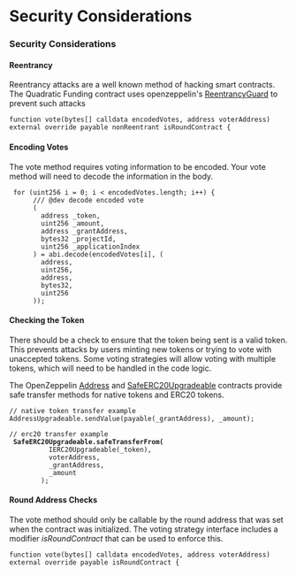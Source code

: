 # Security Considerations

### Security Considerations

#### Reentrancy

Reentrancy attacks are a well known method of hacking smart contracts. \
The Quadratic Funding contract uses openzeppelin's [ReentrancyGuard](https://docs.openzeppelin.com/contracts/4.x/api/security#ReentrancyGuard) to prevent such attacks

`function vote(bytes[] calldata encodedVotes, address voterAddress) external override payable nonReentrant isRoundContract {`

#### Encoding Votes

The vote method requires voting information to be encoded. Your vote method will need to decode the information in the body.

```
 for (uint256 i = 0; i < encodedVotes.length; i++) {
      /// @dev decode encoded vote
      (
        address _token,
        uint256 _amount,
        address _grantAddress,
        bytes32 _projectId,
        uint256 _applicationIndex
      ) = abi.decode(encodedVotes[i], (
        address,
        uint256,
        address,
        bytes32,
        uint256
      ));
```

#### Checking the Token

There should be a check to ensure that the token being sent is a valid token. This prevents attacks by users minting new tokens or trying to vote with unaccepted tokens. Some voting strategies will allow voting with multiple tokens, which will need to be handled in the code logic.

The OpenZeppelin [Address](https://docs.openzeppelin.com/contracts/4.x/api/utils#Address) and [SafeERC20Upgradeable](https://docs.openzeppelin.com/contracts/4.x/api/token/erc20) contracts provide safe transfer methods for native tokens and ERC20 tokens.&#x20;

<pre><code>// native token transfer example
AddressUpgradeable.sendValue(payable(_grantAddress), _amount);

// erc20 transfer example
<strong> SafeERC20Upgradeable.safeTransferFrom(
</strong>          IERC20Upgradeable(_token),
          voterAddress,
          _grantAddress,
          _amount
        );
</code></pre>



#### Round Address Checks

The vote method should only be callable by the round address that was set when the contract was initialized. The voting strategy interface includes a modifier _isRoundContract_ that can be used to enforce this.

`function vote(bytes[] calldata encodedVotes, address voterAddress) external override payable isRoundContract {`

